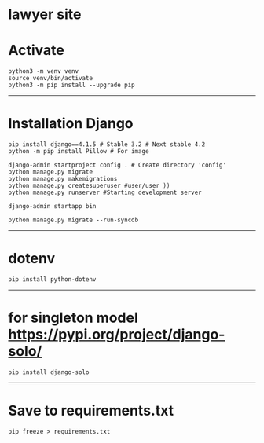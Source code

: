 # lawyer site
# Activate
    python3 -m venv venv
    source venv/bin/activate
    python3 -m pip install --upgrade pip
___

# Installation Django
    pip install django==4.1.5 # Stable 3.2 # Next stable 4.2
    python -m pip install Pillow # For image

    django-admin startproject config . # Create directory 'config'
    python manage.py migrate
    python manage.py makemigrations
    python manage.py createsuperuser #user/user ))
    python manage.py runserver #Starting development server

    django-admin startapp bin

    python manage.py migrate --run-syncdb
___
# dotenv    
    pip install python-dotenv
___
# for singleton model https://pypi.org/project/django-solo/

    pip install django-solo
___
# Save to requirements.txt

    pip freeze > requirements.txt



